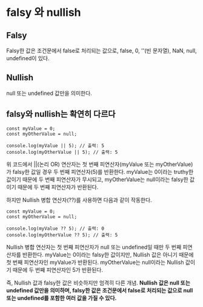 # falsy 와 nullish

## Falsy

Falsy한 값은 조건문에서 false로 처리되는 값으로, false, 0, ''(빈 문자열), NaN, null, undefined이 있다.

## Nullish

null 또는 undefined 값만을 의미한다.

## falsy와 nullish는 확연히 다르다

```
const myValue = 0;
const myOtherValue = null;

console.log(myValue || 5); // 출력: 5
console.log(myOtherValue || 5); // 출력: 5

```

위 코드에서 ||(논리 OR) 연산자는 첫 번째 피연산자(myValue 또는 myOtherValue)가 falsy한 값일 경우 두 번째 피연산자(5)를 반환한다. myValue는 0이라는 truthy한 값이기 때문에 두 번째 피연산자가 무시되고, myOtherValue는 null이라는 falsy한 값이기 때문에 두 번째 피연산자가 반환된다.

하지만 Nullish 병합 연산자(??)를 사용하면 다음과 같이 작동한다.

```
const myValue = 0;
const myOtherValue = null;

console.log(myValue ?? 5); // 출력: 0
console.log(myOtherValue ?? 5); // 출력: 5
```

Nullish 병합 연산자는 첫 번째 피연산자가 null 또는 undefined일 때만 두 번째 피연산자를 반환한다. myValue는 0이라는 falsy한 값이지만, Nullish 값은 아니기 때문에 첫 번째 피연산자인 myValue가 반환된다. myOtherValue는 null이라는 Nullish 값이기 때문에 두 번째 피연산자인 5가 반환된다.

즉, Nullish 값과 falsy한 값은 비슷하지만 엄격히 다른 개념. **Nullish 값은 null 또는 undefined 값만을 의미하며, falsy한 값은 조건문에서 false로 처리되는 값으로 null 또는 undefined를 포함한 여러 값을 가질 수 있다.**
